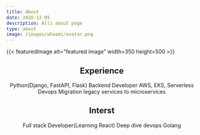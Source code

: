 ```yaml
---
title: About
date: 2020-12-05
description: Alli about page
type: about
image: /images/whoami/avatar.png
---
```

{{< featuredImage alt="featured image" width=350 height=500 >}}
<center>

## Experience
Python(Django, FastAPI, Flask) Backend Developer
AWS, EKS, Serverless Devops
Migration legacy services to microservices


## Interst
Full stack Developer(Learning React)
Deep dive devops
Golang

</center>